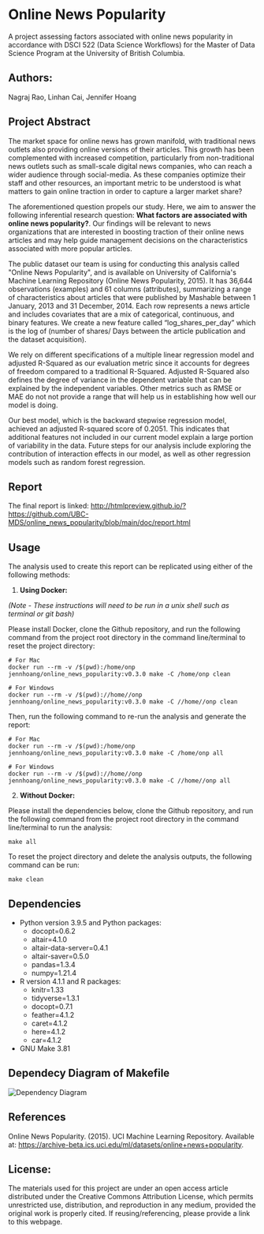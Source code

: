 # Online News Popularity

A project assessing factors associated with online news popularity in accordance with DSCI 522 (Data Science Workflows) for the Master of Data Science Program at the University of British Columbia.

## Authors: 

Nagraj Rao, Linhan Cai, Jennifer Hoang


## Project Abstract

The market space for online news has grown manifold, with traditional news outlets 
also providing online versions of their articles. This growth has been complemented 
with increased competition, particularly from non-traditional news outlets 
such as small-scale digital news companies, who can reach a wider audience through social-media. As these companies optimize their staff and other resources, an important metric to be understood is what matters to gain online traction in order to capture a larger market share? 

The aforementioned question propels our study. Here, we aim to answer the following inferential research question: **What factors are associated with online news popularity?**. 
Our findings will be relevant to news organizations that are interested in boosting traction of their online news articles and may help guide management decisions on the characteristics associated with more popular articles. 

The public dataset our team is using for conducting this analysis called "Online News Popularity", and is available on University of California's Machine Learning Repository (Online News Popularity, 2015). It has 36,644 observations (examples) and 61 columns (attributes), summarizing a range of characteristics about articles that were published by Mashable between 1 January, 2013 and 31 December, 2014. Each row represents a news article and includes covariates that are a mix of categorical, continuous, and binary features. We create a new feature called “log_shares_per_day” which is the log of (number of shares/ Days between the article publication and the dataset acquisition). 

We rely on different specifications of a multiple linear regression model and adjusted R-Squared as our evaluation metric since it accounts for degrees of freedom compared to a traditional R-Squared. Adjusted R-Squared also defines the degree of variance in the dependent variable that can be explained by the independent variables. Other metrics such as RMSE or MAE do not not provide a range that will help us in establishing how well our model is doing.  

Our best model, which is the backward stepwise regression model, achieved an adjusted R-squared score of 0.2051. This indicates that additional features not included in our current model explain a large portion of variability in the data. Future steps for our analysis include exploring the contribution of interaction effects in our model, as well as other regression models such as random forest regression. 

## Report

The final report is linked: http://htmlpreview.github.io/?https://github.com/UBC-MDS/online_news_popularity/blob/main/doc/report.html

## Usage

The analysis used to create this report can be replicated using either of the following methods:

1) **Using Docker:**

*(Note - These instructions will need to be run in a unix shell such as terminal or git bash)*

Please install Docker, clone the Github repository, and run the following command from the project root directory in the command line/terminal to reset the project directory:
```
# For Mac
docker run --rm -v /$(pwd):/home/onp jennhoang/online_news_popularity:v0.3.0 make -C /home/onp clean

# For Windows
docker run --rm -v /$(pwd)://home//onp jennhoang/online_news_popularity:v0.3.0 make -C //home//onp clean
```
Then, run the following command to re-run the analysis and generate the report:
```
# For Mac
docker run --rm -v /$(pwd):/home/onp jennhoang/online_news_popularity:v0.3.0 make -C /home/onp all

# For Windows
docker run --rm -v /$(pwd)://home//onp jennhoang/online_news_popularity:v0.3.0 make -C //home//onp all
```

2) **Without Docker:**

Please install the dependencies below, clone the Github repository, and run the following command from the project root directory in the command line/terminal to run the analysis:
```
make all
```
To reset the project directory and delete the analysis outputs, the following command can be run:
```
make clean
```

## Dependencies
- Python version 3.9.5 and Python packages:
  - docopt=0.6.2
  - altair=4.1.0
  - altair-data-server=0.4.1
  - altair-saver=0.5.0
  - pandas=1.3.4
  - numpy=1.21.4
- R version 4.1.1 and R packages:
  - knitr=1.33
  - tidyverse=1.3.1
  - docopt=0.7.1
  - feather=4.1.2
  - caret=4.1.2
  - here=4.1.2
  - car=4.1.2
- GNU Make 3.81

## Dependecy Diagram of Makefile

![Dependency Diagram](https://github.com/UBC-MDS/online_news_popularity/blob/main/Makefile.png)


## References

Online News Popularity. (2015). UCI Machine Learning Repository. Available at: https://archive-beta.ics.uci.edu/ml/datasets/online+news+popularity.

## License:

The materials used for this project are under an open access article distributed under the Creative Commons Attribution License, which permits unrestricted use, distribution, and reproduction in any medium, provided the original work is properly cited. If reusing/referencing, please provide a link to this webpage.


